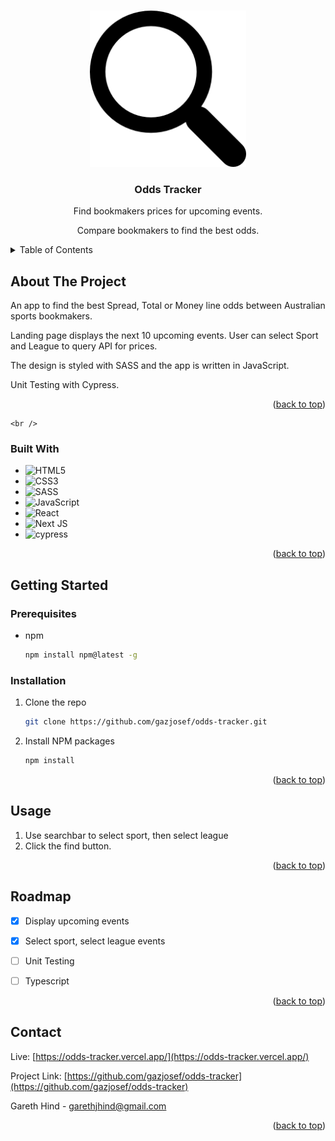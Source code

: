 <!-- Improved compatibility of back to top link: See: https://github.com/othneildrew/Best-README-Template/pull/73 -->
<a name="readme-top"></a>
<!--
*** Thanks for checking out the Best-README-Template. If you have a suggestion
*** that would make this better, please fork the repo and create a pull request
*** or simply open an issue with the tag "enhancement".
*** Don't forget to give the project a star!
*** Thanks again! Now go create something AMAZING! :D
-->




<!-- PROJECT LOGO -->
<br />
<div align="center">
  <a href="https://github.com/gazjosef/odds-tracker">
    <img src="/public/img/favicon_io/android-chrome-512x512.png" alt="Logo" width="250" height="250">
  </a>

<h3 align="center">Odds Tracker</h3>

  <p align="center">

Find bookmakers prices for upcoming events. 

Compare bookmakers to find the best odds.
    <br />
  </p>
</div>



<!-- TABLE OF CONTENTS -->
<details>
  <summary>Table of Contents</summary>
  <ol>
    <li>
      <a href="#about-the-project">About The Project</a>
      <ul>
        <li><a href="#built-with">Built With</a></li>
      </ul>
    </li>
    <li>
      <a href="#getting-started">Getting Started</a>
      <ul>
        <li><a href="#installation">Installation</a></li>
      </ul>
    </li>
    <li><a href="#usage">Usage</a></li>
    <li><a href="#roadmap">Roadmap</a></li>
    <li><a href="#contact">Contact</a></li>
  </ol>
</details>


<!-- ABOUT THE PROJECT -->
## About The Project

An app to find the best Spread, Total or Money line odds between Australian sports bookmakers.

Landing page displays the next 10 upcoming events. User can select Sport and League to query API for prices.

The design is styled with SASS and the app is written in JavaScript.

Unit Testing with Cypress.

<p align="right">(<a href="#readme-top">back to top</a>)</p>

    <br />
    
    
### Built With

- ![HTML5](https://img.shields.io/badge/html5-%23E34F26.svg?style=for-the-badge&logo=html5&logoColor=white)
- ![CSS3](https://img.shields.io/badge/css3-%231572B6.svg?style=for-the-badge&logo=css3&logoColor=white)
- ![SASS](https://img.shields.io/badge/SASS-hotpink.svg?style=for-the-badge&logo=SASS&logoColor=white)
- ![JavaScript](https://img.shields.io/badge/javascript-%23323330.svg?style=for-the-badge&logo=javascript&logoColor=%23F7DF1E)
- ![React](https://img.shields.io/badge/react-%2320232a.svg?style=for-the-badge&logo=react&logoColor=%2361DAFB)
- ![Next JS](https://img.shields.io/badge/Next-black?style=for-the-badge&logo=next.js&logoColor=white)
- ![cypress](https://img.shields.io/badge/-cypress-%23E5E5E5?style=for-the-badge&logo=cypress&logoColor=058a5e)


<p align="right">(<a href="#readme-top">back to top</a>)</p>



<!-- GETTING STARTED -->
## Getting Started

### Prerequisites

* npm

  ```sh
  npm install npm@latest -g
  ```

### Installation

1. Clone the repo
   
   ```sh
   git clone https://github.com/gazjosef/odds-tracker.git
   ```
2. Install NPM packages
   
   ```sh
   npm install
   ```

<p align="right">(<a href="#readme-top">back to top</a>)</p>



<!-- USAGE EXAMPLES -->
## Usage

1. Use searchbar to select sport, then select league
2. Click the find button.

<p align="right">(<a href="#readme-top">back to top</a>)</p>



<!-- ROADMAP -->
## Roadmap

- [x] Display upcoming events
- [x] Select sport, select league events
- [ ] Unit Testing
- [ ] Typescript


<!-- See the [open issues](https://github.com/github_username/repo_name/issues) for a full list of proposed features (and known issues). -->

<p align="right">(<a href="#readme-top">back to top</a>)</p>



<!-- CONTACT -->
## Contact


Live: [https://odds-tracker.vercel.app/](https://odds-tracker.vercel.app/)

Project Link: [https://github.com/gazjosef/odds-tracker](https://github.com/gazjosef/odds-tracker)

Gareth Hind - garethjhind@gmail.com

<p align="right">(<a href="#readme-top">back to top</a>)</p>


